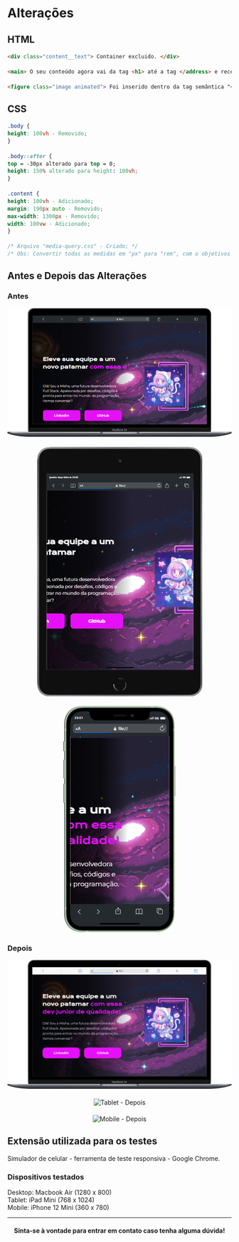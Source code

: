 # Alterações

## HTML

```HTML
<div class="content__text"> Container excluido. </div>

<main> O seu conteúdo agora vai da tag <h1> até a tag </address> e recebeu a class="content__text" </main>

<figure class="image animated"> Foi inserido dentro da tag semântica "<aside>" </figure>
```

## CSS

```CSS
.body {
height: 100vh - Removido;
}

.body::after {
top = -30px alterado para top = 0;
height: 150% alterado para height: 100vh;
}

.content {
height: 100vh - Adicionado;
margin: 190px auto - Removido;
max-width: 1300px - Removido;
width: 100vw - Adicionado;
}

/* Arquivo "media-query.css" - Criado; */
/* Obs: Convertir todas as medidas em "px" para "rem", com o objetivos de ajudar na responsividade! */
```

## Antes e Depois das Alterações

### Antes
<div align="center"> 
  
![Desktop - Antes](src/images/Desktop%20-%20Antes.png)
####
![Tablet - Antes](src/images/Tablet%20-%20Antes.png)
####
![Mobile - Antes](src/images/Mobile%20-%20Antes.png)
</div>

### Depois
<div align="center"> 
  
![Desktop - Depois](src/images/Desktop%20-%20Depois.png)
####
![Tablet - Depois](src/images/)
####
![Mobile - Depois](Usrc/images/)
</div>

## Extensão utilizada para os testes

Simulador de celular - ferramenta de teste responsiva - Google Chrome.

### Dispositivos testados

Desktop: Macbook Air (1280 x 800)  
Tablet: iPad Mini (768 x 1024)  
Mobile: iPhone 12 Mini (360 x 780)

---
<div align="center"> 

#### Sinta-se à vontade para entrar em contato caso tenha alguma dúvida!
</div>
